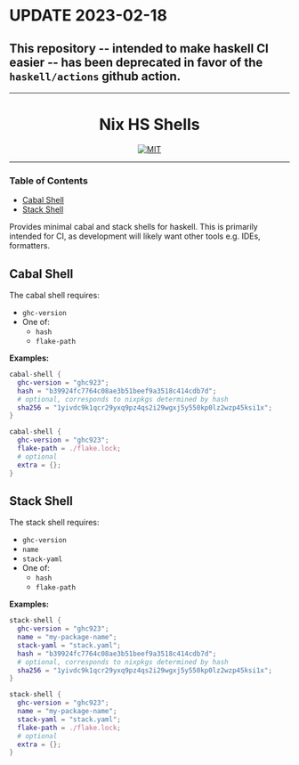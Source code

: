 # UPDATE 2023-02-18

## This repository -- intended to make haskell CI easier -- has been deprecated in favor of the `haskell/actions` github action. 

---

<div align="center">

# Nix HS Shells

[![MIT](https://img.shields.io/github/license/tbidne/nix-hs-shells?color=blue)](https://opensource.org/licenses/MIT)

</div>

---

### Table of Contents
* [Cabal Shell](#cabal-shell)
* [Stack Shell](#stack-shell)

Provides minimal cabal and stack shells for haskell. This is primarily intended for CI, as development will likely want other tools e.g. IDEs, formatters.

## Cabal Shell

The cabal shell requires:

* `ghc-version`
* One of:
  * `hash`
  * `flake-path`

**Examples:**

```nix
cabal-shell {
  ghc-version = "ghc923";
  hash = "b39924fc7764c08ae3b51beef9a3518c414cdb7d";
  # optional, corresponds to nixpkgs determined by hash
  sha256 = "1yivdc9k1qcr29yxq9pz4qs2i29wgxj5y550kp0lz2wzp45ksi1x";
}

cabal-shell {
  ghc-version = "ghc923";
  flake-path = ./flake.lock;
  # optional
  extra = {};
}
```

## Stack Shell

The stack shell requires:

* `ghc-version`
* `name`
* `stack-yaml`
* One of:
  * `hash`
  * `flake-path`

**Examples:**

```nix
stack-shell {
  ghc-version = "ghc923";
  name = "my-package-name";
  stack-yaml = "stack.yaml";
  hash = "b39924fc7764c08ae3b51beef9a3518c414cdb7d";
  # optional, corresponds to nixpkgs determined by hash
  sha256 = "1yivdc9k1qcr29yxq9pz4qs2i29wgxj5y550kp0lz2wzp45ksi1x";
}

stack-shell {
  ghc-version = "ghc923";
  name = "my-package-name";
  stack-yaml = "stack.yaml";
  flake-path = ./flake.lock;
  # optional
  extra = {};
}
```
